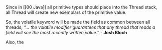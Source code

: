 Since in [[00 Java]] all primitive types should place into the Thread stack, all Thread will create new exemplars of the primitive value. 

So, the volatile keyword will be made the field as common between all threads;
_“… the volatile modifier guarantees that any thread that reads a field will see the most recently written value.”_ **- Josh Bloch**


Also, the 
